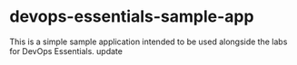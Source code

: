 # devops-essentials-sample-app

This is a simple sample application intended to be used alongside the labs for DevOps Essentials.
update
